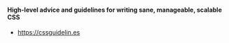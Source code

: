 
#### High-level advice and guidelines for writing sane, manageable, scalable CSS

- https://cssguidelin.es
